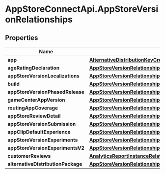 # AppStoreConnectApi.AppStoreVersionRelationships

## Properties

Name | Type | Description | Notes
------------ | ------------- | ------------- | -------------
**app** | [**AlternativeDistributionKeyCreateRequestDataRelationshipsApp**](AlternativeDistributionKeyCreateRequestDataRelationshipsApp.md) |  | [optional] 
**ageRatingDeclaration** | [**AppStoreVersionRelationshipsAgeRatingDeclaration**](AppStoreVersionRelationshipsAgeRatingDeclaration.md) |  | [optional] 
**appStoreVersionLocalizations** | [**AppStoreVersionRelationshipsAppStoreVersionLocalizations**](AppStoreVersionRelationshipsAppStoreVersionLocalizations.md) |  | [optional] 
**build** | [**AppStoreVersionRelationshipsBuild**](AppStoreVersionRelationshipsBuild.md) |  | [optional] 
**appStoreVersionPhasedRelease** | [**AppStoreVersionRelationshipsAppStoreVersionPhasedRelease**](AppStoreVersionRelationshipsAppStoreVersionPhasedRelease.md) |  | [optional] 
**gameCenterAppVersion** | [**AppStoreVersionRelationshipsGameCenterAppVersion**](AppStoreVersionRelationshipsGameCenterAppVersion.md) |  | [optional] 
**routingAppCoverage** | [**AppStoreVersionRelationshipsRoutingAppCoverage**](AppStoreVersionRelationshipsRoutingAppCoverage.md) |  | [optional] 
**appStoreReviewDetail** | [**AppStoreVersionRelationshipsAppStoreReviewDetail**](AppStoreVersionRelationshipsAppStoreReviewDetail.md) |  | [optional] 
**appStoreVersionSubmission** | [**AppStoreVersionRelationshipsAppStoreVersionSubmission**](AppStoreVersionRelationshipsAppStoreVersionSubmission.md) |  | [optional] 
**appClipDefaultExperience** | [**AppStoreVersionRelationshipsAppClipDefaultExperience**](AppStoreVersionRelationshipsAppClipDefaultExperience.md) |  | [optional] 
**appStoreVersionExperiments** | [**AppStoreVersionRelationshipsAppStoreVersionExperiments**](AppStoreVersionRelationshipsAppStoreVersionExperiments.md) |  | [optional] 
**appStoreVersionExperimentsV2** | [**AppStoreVersionRelationshipsAppStoreVersionExperiments**](AppStoreVersionRelationshipsAppStoreVersionExperiments.md) |  | [optional] 
**customerReviews** | [**AnalyticsReportInstanceRelationshipsSegments**](AnalyticsReportInstanceRelationshipsSegments.md) |  | [optional] 
**alternativeDistributionPackage** | [**AppStoreVersionRelationshipsAlternativeDistributionPackage**](AppStoreVersionRelationshipsAlternativeDistributionPackage.md) |  | [optional] 


